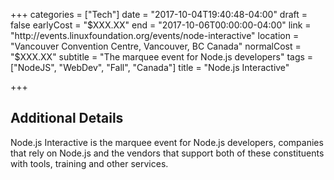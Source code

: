 +++
categories = ["Tech"]
date = "2017-10-04T19:40:48-04:00"
draft = false
earlyCost = "$XXX.XX"
end = "2017-10-06T00:00:00-04:00"
link = "http://events.linuxfoundation.org/events/node-interactive"
location = "Vancouver Convention Centre, Vancouver, BC Canada"
normalCost = "$XXX.XX"
subtitle = "The marquee event for Node.js developers"
tags = ["NodeJS", "WebDev", "Fall", "Canada"]
title = "Node.js Interactive"

+++
<!--more-->

## Additional Details

Node.js Interactive is the marquee event for Node.js developers, companies that rely on Node.js and the vendors that support both of these constituents with tools, training and other services.